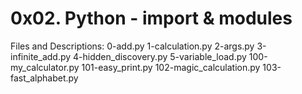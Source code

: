 # 0x02. Python - import & modules
Files and Descriptions:
  0-add.py
  1-calculation.py
  2-args.py
  3-infinite_add.py
  4-hidden_discovery.py
  5-variable_load.py
  100-my_calculator.py
  101-easy_print.py
  102-magic_calculation.py
  103-fast_alphabet.py
